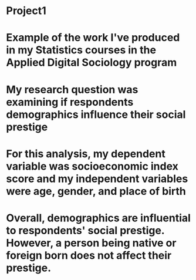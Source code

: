 # Project1
# Example of the work I've produced in my Statistics courses in the Applied Digital Sociology program
# My research question was examining if respondents demographics influence their social prestige
# For this analysis, my dependent variable was socioeconomic index score and my independent variables were age, gender, and place of birth
# Overall, demographics are influential to respondents' social prestige. However, a person being  native or foreign born does not affect their prestige.
